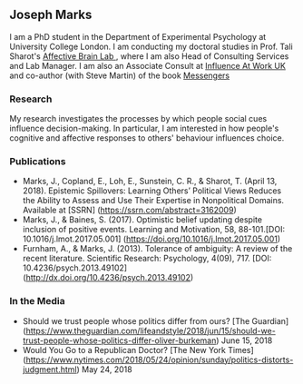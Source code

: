 ## Joseph Marks 

I am a PhD student in the Department of Experimental Psychology at University College London. I am conducting my doctoral studies in Prof. Tali Sharot's [Affective Brain Lab ](http://affectivebrain.com), where I am also Head of Consulting Services and Lab Manager. I am also an Associate Consult at [Influence At Work UK](http://influenceatwork.co.uk/) and co-author (with Steve Martin) of the book [Messengers](https://www.thebookseller.com/news/prh-publish-book-psychology-modern-day-messengers-733921)

### Research

My research investigates the processes by which people social cues influence decision-making. In particular, I am interested in how people's cognitive and affective responses to others' behaviour influences choice.

### Publications
- Marks, J., Copland, E., Loh, E., Sunstein, C. R., & Sharot, T. (April 13, 2018). Epistemic Spillovers: Learning Others’ Political Views Reduces the Ability to Assess and Use Their Expertise in Nonpolitical Domains. Available at [SSRN] (https://ssrn.com/abstract=3162009)
- Marks, J., & Baines, S. (2017). Optimistic belief updating despite inclusion of positive events. Learning and Motivation, 58, 88-101.[DOI: 10.1016/j.lmot.2017.05.001] (https://doi.org/10.1016/j.lmot.2017.05.001)
- Furnham, A., & Marks, J. (2013). Tolerance of ambiguity: A review of the recent literature. Scientific Research: Psychology, 4(09), 717. [DOI: 10.4236/psych.2013.49102] (http://dx.doi.org/10.4236/psych.2013.49102)

### In the Media

- Should we trust people whose politics differ from ours? [The Guardian] (https://www.theguardian.com/lifeandstyle/2018/jun/15/should-we-trust-people-whose-politics-differ-oliver-burkeman) June 15, 2018
- Would You Go to a Republican Doctor? [The New York Times] (https://www.nytimes.com/2018/05/24/opinion/sunday/politics-distorts-judgment.html) May 24, 2018
